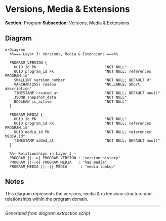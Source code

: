 # Versions, Media & Extensions

**Section:** Program
**Subsection:** Versions, Media & Extensions

## Diagram

```mermaid
erDiagram
  %%=== Layer 3: Versions, Media & Extensions ===%%

  PROGRAM_VERSION {
    UUID id PK                               "NOT NULL"
    UUID program_id FK                       "NOT NULL; references PROGRAM.id"
    SMALLINT version_number                  "NOT NULL; DEFAULT 0"
    VARCHAR(255) reason                      "NULLABLE; Short description"
    TIMESTAMP created_at                     "NOT NULL; DEFAULT now()"
    JSONB snapshot_data                      "NOT NULL"
    BOOLEAN is_active                        "NOT NULL"
  }

  PROGRAM_MEDIA {
    UUID id PK                               "NOT NULL"
    UUID program_id FK                       "NOT NULL; references PROGRAM.id"
    UUID media_id FK                         "NOT NULL; references MEDIA.id"
    TIMESTAMP added_at                       "NOT NULL; DEFAULT now()"
  }

  %%— Relationships in Layer 3 —
  PROGRAM ||--o{ PROGRAM_VERSION : "version history"
  PROGRAM ||--o{ PROGRAM_MEDIA   : "has media"
  PROGRAM_MEDIA ||--|| MEDIA      : "media lookup"

```

## Notes

This diagram represents the versions, media & extensions structure and relationships within the program domain.

---
*Generated from diagram extraction script*
